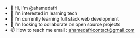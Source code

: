 - 👋 Hi, I’m @ahamedafri
- 👀 I’m interested in learning tech
- 🌱 I’m currently learning  full stack web development
- 💞️ I’m looking to collaborate on open source projects
- 📫 How to reach me email : ahamedafricontact@gmail.com

<!---
ahamedafri/ahamedafri is a ✨ special ✨ repository because its `README.md` (this file) appears on your GitHub profile.
You can click the Preview link to take a look at your changes.
--->
